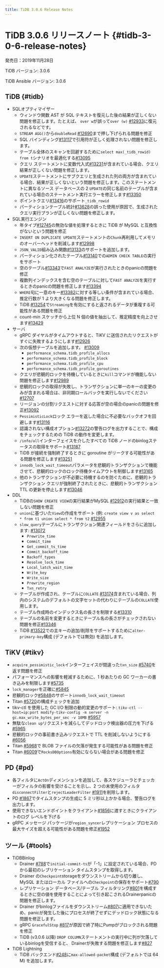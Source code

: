 ```yaml
---
title: TiDB 3.0.6 Release Notes
---
```


# TiDB 3.0.6 リリースノート {#tidb-3-0-6-release-notes}

発売日：2019年11月28日

TiDB バージョン: 3.0.6

TiDB Ansible バージョン: 3.0.6

## TiDB {#tidb}

-   SQLオプティマイザー
    -   ウィンドウ関数 AST が SQL テキストを復元した後の結果が正しくない問題を修正します。たとえば、 `over w`が誤って`over (w)` [#12933](https://github.com/pingcap/tidb/pull/12933)に復元されるなどです。
    -   `STREAM AGG()`から`doubleRead` [#12690](https://github.com/pingcap/tidb/pull/12690)まで押し下げられる問題を修正
    -   SQL バインディング[#13117](https://github.com/pingcap/tidb/pull/13117)で引用符が正しく処理されない問題を修正します。
    -   テーブル全体のスキャンを回避するために`select max(_tidb_rowid) from t`シナリオを最適化する[#13095](https://github.com/pingcap/tidb/pull/13095)
    -   クエリ ステートメントに変数代入式[#13231](https://github.com/pingcap/tidb/pull/13231)が含まれている場合、クエリ結果が正しくない問題を修正します。
    -   `UPDATE`ステートメントにサブクエリと生成された列の両方が含まれている場合、結果が正しくないという問題を修正します。このステートメントに異なるソース データベースの 2 `UPDATE`の同じ名前のテーブルが含まれている場合のステートメント実行エラーを修正します[#13350](https://github.com/pingcap/tidb/pull/13350)
    -   ポイントクエリ[#13416](https://github.com/pingcap/tidb/pull/13416)のサポート`_tidb_rowid`
    -   パーティションテーブル統計[#13628](https://github.com/pingcap/tidb/pull/13628)の誤った使用が原因で、生成されたクエリ実行プランが正しくない問題を修正します。
-   SQL実行エンジン
    -   年タイプ[#12745](https://github.com/pingcap/tidb/pull/12745)の無効な値を処理するときに TiDB が MySQL と互換性がないという問題を修正
    -   `INSERT ON DUPLICATE UPDATE`ステートメントの`Chunk`再利用してメモリのオーバーヘッドを削減します[#12998](https://github.com/pingcap/tidb/pull/12998)
    -   `JSON_VALID`組み込み関数[#13133](https://github.com/pingcap/tidb/pull/13133)のサポートを追加します。
    -   パーティション化されたテーブル[#13140](https://github.com/pingcap/tidb/pull/13140)での`ADMIN CHECK TABLE`の実行をサポート
    -   空のテーブル[#13343](https://github.com/pingcap/tidb/pull/13343)で`FAST ANALYZE`が実行されたときのpanicの問題を修正
    -   複数列インデックスを含む空のテーブルに対して`FAST ANALYZE`を実行するときのpanicの問題を修正します[#13394](https://github.com/pingcap/tidb/pull/13394)
    -   `WHERE`句に一意のキー[#13382](https://github.com/pingcap/tidb/pull/13382)に対する等しい条件が含まれている場合、推定行数が 1 より大きくなる問題を修正します。
    -   TiDB [#13254](https://github.com/pingcap/tidb/pull/13254)で`Streaming`を有効にすると返されるデータが重複する可能性がある問題を修正
    -   count-min スケッチから上位 N 個の値を抽出して、推定精度を向上させます[#13429](https://github.com/pingcap/tidb/pull/13429)
-   サーバ
    -   gRPC ダイヤルがタイムアウトすると、TiKV に送信されたリクエストがすぐに失敗するようにします[#12926](https://github.com/pingcap/tidb/pull/12926)
    -   次の仮想テーブルを追加します。 [#13009](https://github.com/pingcap/tidb/pull/13009)
        -   `performance_schema.tidb_profile_allocs`
        -   `performance_schema.tidb_profile_block`
        -   `performance_schema.tidb_profile_cpu`
        -   `performance_schema.tidb_profile_goroutines`
    -   クエリが悲観的ロックを待機しているときに`kill`コマンドが機能しない問題を修正します[#12989](https://github.com/pingcap/tidb/pull/12989)
    -   悲観的ロックの取得が失敗し、トランザクションに単一のキーの変更のみが含まれる場合は、非同期ロールバックを実行しないでください[#12707](https://github.com/pingcap/tidb/pull/12707)
    -   リージョンの分割リクエストに対する応答が空の場合のpanicの問題を修正[#13092](https://github.com/pingcap/tidb/pull/13092)
    -   `PessimisticLock`ロック エラーを返した場合に不必要なバックオフを回避します[#13116](https://github.com/pingcap/tidb/pull/13116)
    -   認識されない構成オプション[#13272](https://github.com/pingcap/tidb/pull/13272)の警告ログを出力することで、構成をチェックするための TiDB の動作を変更します。
    -   `/info/all`インターフェイスを介したすべての TiDB ノードのbinlogステータスの取得をサポート[#13187](https://github.com/pingcap/tidb/pull/13187)
    -   TiDB が接続を強制終了するときに goroutine がリークする可能性がある問題を修正します[#13251](https://github.com/pingcap/tidb/pull/13251)
    -   `innodb_lock_wait_timeout`パラメータを悲観的トランザクションで機能させて、悲観的ロックのロック待機タイムアウトを制御します[#13165](https://github.com/pingcap/tidb/pull/13165)
    -   他のトランザクションが不必要に待機するのを防ぐために、悲観的トランザクション クエリが強制終了されたときに、悲観的トランザクション TTL の更新を停止します[#13046](https://github.com/pingcap/tidb/pull/13046)
-   DDL
    -   TiDBの`SHOW CREATE VIEW`の実行結果がMySQL [#12912](https://github.com/pingcap/tidb/pull/12912)の実行結果と一致しない問題を修正
    -   `union`に基づいた`View`の作成をサポート (例: `create view v as select * from t1 union select * from t2` [#12955](https://github.com/pingcap/tidb/pull/12955)
    -   `slow_query`テーブルにトランザクション関連フィールドをさらに追加します: [#13072](https://github.com/pingcap/tidb/pull/13072)
        -   `Prewrite_time`
        -   `Commit_time`
        -   `Get_commit_ts_time`
        -   `Commit_backoff_time`
        -   `Backoff_types`
        -   `Resolve_lock_time`
        -   `Local_latch_wait_time`
        -   `Write_key`
        -   `Write_size`
        -   `Prewrite_region`
        -   `Txn_retry`
    -   テーブルが作成され、テーブルに`COLLATE` [#13174](https://github.com/pingcap/tidb/pull/13174)含まれている場合、列内のシステムのデフォルトの文字セットの代わりにテーブルの`COLLATE`使用します。
    -   テーブル作成時のインデックス名の長さを制限する[#13310](https://github.com/pingcap/tidb/pull/13310)
    -   テーブルの名前を変更するときにテーブル名の長さがチェックされない問題を修正[#13346](https://github.com/pingcap/tidb/pull/13346)
    -   TiDB [#13522](https://github.com/pingcap/tidb/pull/13522)での主キーの追加/削除をサポートするために`alter-primary-key`構成 (デフォルトでは無効) を追加します。

## TiKV {#tikv}

-   `acquire_pessimistic_lock`インターフェイスが間違った`txn_size` [#5740](https://github.com/tikv/tikv/pull/5740)を返す問題を修正
-   パフォーマンスへの影響を軽減するために、1 秒あたりの GC ワーカーの書き込みを制限します[#5735](https://github.com/tikv/tikv/pull/5735)
-   `lock_manager`を正確に[#5845](https://github.com/tikv/tikv/pull/5845)
-   悲観的ロック[#5848](https://github.com/tikv/tikv/pull/5848)のサポート`innodb_lock_wait_timeout`
-   Titan [#5720](https://github.com/tikv/tikv/pull/5720)の構成チェックを追加
-   tikv-ctl を使用した GC I/O 制限の動的変更のサポート: `tikv-ctl --host=ip:port modify-tikv-config -m server -n gc.max_write_bytes_per_sec -v 10MB` [#5957](https://github.com/tikv/tikv/pull/5957)
-   無駄な`clean up`リクエストを減らしてデッドロック検出器の圧力を下げる[#5965](https://github.com/tikv/tikv/pull/5965)
-   悲観的ロックの事前書き込みリクエストで TTL を削減しないようにする[#6056](https://github.com/tikv/tikv/pull/6056)
-   Titan [#5968](https://github.com/tikv/tikv/pull/5968)で BLOB ファイルの欠落が発生する可能性がある問題を修正
-   Titan [#6009](https://github.com/tikv/tikv/pull/6009)で`RocksDBOptions`有効にならない場合がある問題を修正

## PD {#pd}

-   各フィルタに`ActOn`ディメンションを追加して、各スケジューラとチェッカーがフィルタの影響を受けることを示し、2 つの未使用のフィルタ`disconnectFilter`と`rejectLeaderFilter` [#1911](https://github.com/pingcap/pd/pull/1911)を削除します。
-   PD [#1867](https://github.com/pingcap/pd/pull/1867)でタイムスタンプの生成に 5 ミリ秒以上かかる場合、警告ログを出力します。
-   使用できないエンドポイントをクライアント[#1856](https://github.com/pingcap/pd/pull/1856)に渡すときにクライアントのログ レベルを下げる
-   gRPC メッセージ パッケージが`region_syncer`レプリ​​ケーション プロセスの最大サイズを超える可能性がある問題を修正[#1952](https://github.com/pingcap/pd/pull/1952)

## ツール {#tools}

-   TiDBBinlog
    -   Drainer [#788](https://github.com/pingcap/tidb-binlog/pull/788)で`initial-commit-ts`が「-1」に設定されている場合、PD から最初のレプリケーション タイムスタンプを取得します。
    -   Drainer の`Checkpoint`storageをダウンストリームから切り離し、MySQL またはローカル ファイルへの`Checkpoint`の保存をサポート[#790](https://github.com/pingcap/tidb-binlog/pull/790)
    -   レプリケーション データベース/テーブル フィルタリング[#801](https://github.com/pingcap/tidb-binlog/pull/801)を構成するときに空の値を使用することによって引き起こされるDrainerpanicの問題を修正します。
    -   Drainer がbinlogファイルをダウンストリーム[#807](https://github.com/pingcap/tidb-binlog/pull/807)に適用できないため、panicが発生した後にプロセスが終了せずにデッドロック状態になる問題を修正します。
    -   gRPC `GracefulStop` [#817](https://github.com/pingcap/tidb-binlog/pull/817)が原因で終了時にPumpがブロックされる問題を修正
    -   TiDB (v3.0.6 以降) `DROP COLUMN`ステートメントの実行中に列が欠落しているbinlogを受信すると、 Drainerが失敗する問題を修正します[#827](https://github.com/pingcap/tidb-binlog/pull/827)
-   TiDB Lightning
    -   TiDB バックエンド[#248](https://github.com/pingcap/tidb-lightning/pull/248)に`max-allowed-packet`構成 (デフォルトでは 64 M) を追加します。

